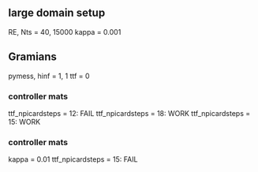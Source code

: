 large domain setup
---

RE, Nts = 40, 15000
kappa = 0.001

## Gramians
pymess, hinf = 1, 1
ttf = 0

### controller mats
ttf_npicardsteps = 12: FAIL
ttf_npicardsteps = 18: WORK
ttf_npicardsteps = 15: WORK

### controller mats
kappa = 0.01
ttf_npicardsteps = 15: FAIL
